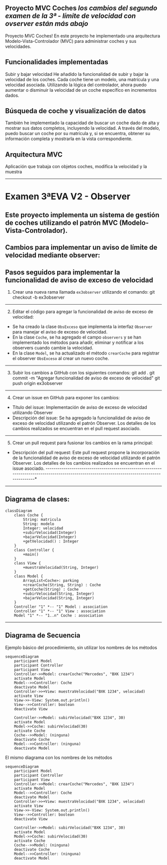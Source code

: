 Proyecto MVC Coches
*los cambios del segundo examen de la 3ª - límite de velocidad con ovserver están más abajo*
------------------------------------------------------------------------------------------------------------------------------------------------
Proyecto MVC Coches! En este proyecto he implementado una arquitectura Modelo-Vista-Controlador (MVC) para administrar coches y sus velocidades.

Funcionalidades implementadas
------------------------------------------------------------------------------------------------------------------------------------------------
Subir y bajar velocidad
He añadido la funcionalidad de subir y bajar la velocidad de los coches. Cada coche tiene un modelo, una matrícula y una velocidad asociada. Utilizando la lógica del controlador, ahora puedo aumentar o disminuir la velocidad de un coche específico en incrementos dados.

Búsqueda de coche y visualización de datos
------------------------------------------------------------------------------------------------------------------------------------------------
También he implementado la capacidad de buscar un coche dado de alta y mostrar sus datos completos, incluyendo la velocidad. A través del modelo, puedo buscar un coche por su matrícula y, si se encuentra, obtener su información completa y mostrarla en la vista correspondiente.

 Arquitectura MVC
------------------------------------------------------------------------------------------------------------------------------------------------
Aplicación que trabaja con objetos coches, modifica la velocidad y la muestra

------------------------------------------------------------------------------------------------------------------------------------------------
# Examen 3ªEVA V2 - Observer
Este proyecto implementa un sistema de gestión de coches utilizando el patrón MVC (Modelo-Vista-Controlador).
------------------------------------------------------------------------------------------------------------------------------------------------

Cambios para implementar un aviso de límite de velocidad mediante observer:
------------------------------------------------------------------------------------------------------------------------------------------------

## Pasos seguidos para implementar la funcionalidad de aviso de exceso de velocidad
1. Crear una nueva rama llamada `ex3observer` utilizando el comando:
git checkout -b ex3observer
------------------------------------------------------------------------------------------------------------------------------------------------

2. Editar el código para agregar la funcionalidad de aviso de exceso de velocidad:
- Se ha creado la clase `ObsExceso` que implementa la interfaz `Observer` para manejar el aviso de exceso de velocidad.
- En la clase `Coche`, se ha agregado el campo `observers` y se han implementado los métodos para añadir, eliminar y notificar a los observers cuando cambie la velocidad.
- En la clase `Model`, se ha actualizado el método `crearCoche` para registrar el observer `ObsExceso` al crear un nuevo coche.
------------------------------------------------------------------------------------------------------------------------------------------------

3. Subir los cambios a GitHub con los siguientes comandos:
git add .
git commit -m "Agregar funcionalidad de aviso de exceso de velocidad"
git push origin ex3observer
------------------------------------------------------------------------------------------------------------------------------------------------

4. Crear un issue en GitHub para exponer los cambios:
- Título del issue: Implementación de aviso de exceso de velocidad utilizando Observer
- Descripción del issue: Se ha agregado la funcionalidad de aviso de exceso de velocidad utilizando el patrón Observer. Los detalles de los cambios realizados se encuentran en el pull request asociado.
------------------------------------------------------------------------------------------------------------------------------------------------

5. Crear un pull request para fusionar los cambios en la rama principal:
- Descripción del pull request: Este pull request propone la incorporación de la funcionalidad de aviso de exceso de velocidad utilizando el patrón Observer. Los detalles de los cambios realizados se encuentran en el issue asociado.
-----------------------------------------------------------------------------------------------------------------------------------------------*

------------------------------------------------------------------------------------------------------------------------------------------------
## Diagrama de clases:

```mermaid
classDiagram
    class Coche {
        String: matricula
        String: modelo
        Integer: velocidad
        +subirVelocidad(Integer)
        +bajarVelocidad(Integer)
        +getVelocidad() : Integer
    }
    class Controller {
        +main()
    }
    class View {
        +muestraVelocidad(String, Integer)
    }
    class Model {
        ArrayList<Coche>: parking
        +crearCoche(String, String) : Coche
        +getCoche(String) : Coche
        +subirVelocidad(String, Integer)
        +bajarVelocidad(String, Integer)
    }
    Controller "1" *-- "1" Model : association
    Controller "1" *-- "1" View : association
    Model "1" *-- "1..n" Coche : association

```

---

## Diagrama de Secuencia

Ejemplo básico del procedimiento, sin utilizar los nombres de los métodos


```mermaid
sequenceDiagram
    participant Model
    participant Controller
    participant View
    Controller->>Model: crearCoche("Mercedes", "BXK 1234")
    activate Model
    Model-->>Controller: Coche
    deactivate Model
    Controller->>+View: muestraVelocidad("BXK 1234", velocidad)
    activate View
    View->>-View: System.out.println()
    View-->>Controller: boolean
    deactivate View

    Controller->>Model: subirVelocidad("BXK 1234", 30)
    activate Model
    Model->>Coche: subirVelocidad(30)
    activate Coche
    Coche-->>Model: (ninguna)
    deactivate Coche
    Model-->>Controller: (ninguna)
    deactivate Model

```

El mismo diagrama con los nombres de los métodos

```mermaid
sequenceDiagram
    participant Model
    participant Controller
    participant View
    Controller->>Model: crearCoche("Mercedes", "BXK 1234")
    activate Model
    Model-->>Controller: Coche
    deactivate Model
    Controller->>+View: muestraVelocidad("BXK 1234", velocidad)
    activate View
    View->>-View: System.out.println()
    View-->>Controller: boolean
    deactivate View

    Controller->>Model: subirVelocidad("BXK 1234", 30)
    activate Model
    Model->>Coche: subirVelocidad(30)
    activate Coche
    Coche-->>Model: (ninguna)
    deactivate Coche
    Model-->>Controller: (ninguna)
    deactivate Model


```
